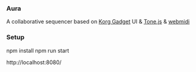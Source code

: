 ### Aura

A collaborative sequencer based on [Korg Gadget](http://www.korg.com/us/products/software/korg_gadget/) UI & [Tone.js](https://github.com/Tonejs/Tone.js/) & [webmidi](https://webaudio.github.io/web-midi-api/)

### Setup

npm install
npm run start

http://localhost:8080/
